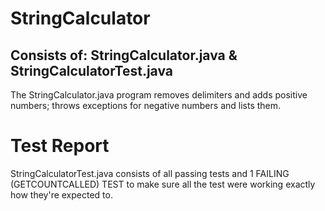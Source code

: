 # StringCalculator
## Consists of: StringCalculator.java & StringCalculatorTest.java
The StringCalculator.java program removes delimiters and adds positive numbers; throws exceptions for negative numbers and lists them.


# Test Report
StringCalculatorTest.java consists of all passing tests and 1 FAILING (GETCOUNTCALLED) TEST to make sure all the test were working exactly how they're expected to.

